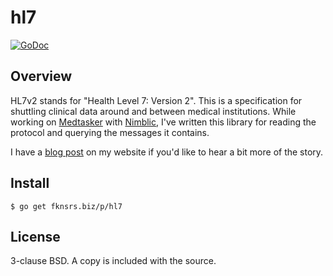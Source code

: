 hl7
===

[![GoDoc](https://godoc.org/fknsrs.biz/p/hl7?status.svg)](https://godoc.org/fknsrs.biz/p/hl7)

Overview
--------

HL7v2 stands for "Health Level 7: Version 2". This is a specification for
shuttling clinical data around and between medical institutions. While working
on [Medtasker](http://medtasker.com/) with
[Nimblic](https://github.com/nimblic), I've written this library for reading
the protocol and querying the messages it contains.

I have a [blog post](https://www.fknsrs.biz/blog/golang-hl7-library.html) on
my website if you'd like to hear a bit more of the story.

Install
-------

```
$ go get fknsrs.biz/p/hl7
```

License
-------

3-clause BSD. A copy is included with the source.
